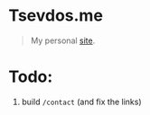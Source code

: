 # Tsevdos.me

> My personal [site](http://tsevdos.me).

# Todo:

1. build `/contact` (and fix the links)

